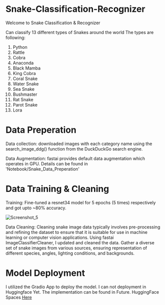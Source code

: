# Snake-Classification-Recognizer
Welcome to Snake Classification & Recognizer

Can classify 13 different types of Snakes around the world
The types are following:

1. Python
2. Rattle
3. Cobra
4. Anaconda
5. Black Mamba
6. King Cobra
7. Coral Snake
8. Water Snake
9. Sea Snake
10. Bushmaster
11. Rat Snake
12. Parot Snake
13. Lora

# Data Preperation

Data collection: downloaded images with each category name using the search_image_ddg() function from the DuckDuckGo search engine.

Data Augmentation: fastai provides default data augmentation which operates in GPU. Details can be found in
'Notebook/Snake_Data_Preperation'

# Data Training & Cleaning
Training: Fine-tuned a resnet34 model for 5 epochs (5 times) respectively and got upto ~80% accuracy.

![Screenshot_5](https://github.com/Somoresh/snake-classification-recognizer/assets/45269154/18979211-a75d-4153-adcf-bb410f56752e)

Data Cleaning: Cleaning snake image data typically involves pre-processing and refining the dataset to ensure that it is suitable for use in machine learning or computer vision applications. 
 Using fastai ImageClassifierCleaner, I updated and cleaned the data. Gather a diverse set of snake images from various sources, ensuring representation of different species, angles, lighting conditions, and backgrounds.

 # Model Deployment
 I utilized the Gradio App to deploy the model. I can not deployment in Huggingface Yet.
 The implementation can be found in Future.
 HuggingFace Spaces [Here](https://huggingface.co/spaces/Somoresh/snake-classification)
